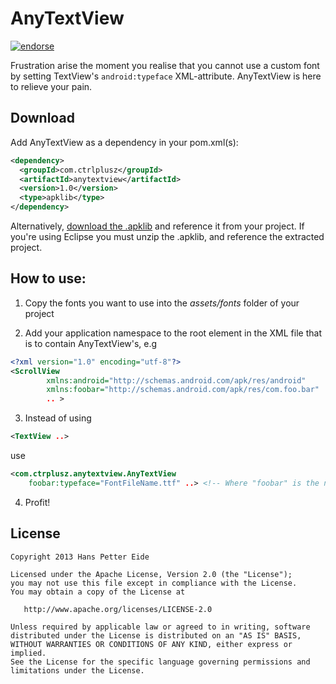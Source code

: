 # AnyTextView
[![endorse](https://api.coderwall.com/hanspeide/endorsecount.png)](https://coderwall.com/hanspeide)  

Frustration arise the moment you realise that you cannot use a custom font by setting TextView's ```android:typeface``` XML-attribute. AnyTextView is here to relieve your pain.

## Download
Add AnyTextView as a dependency in your pom.xml(s):
```xml
<dependency>
  <groupId>com.ctrlplusz</groupId>
  <artifactId>anytextview</artifactId>
  <version>1.0</version>
  <type>apklib</type>
</dependency>
```

Alternatively, [download the .apklib][1] and reference it from your project. If you're using Eclipse you must
unzip the .apklib, and reference the extracted project. 

## How to use:
1) Copy the fonts you want to use into the _assets/fonts_ folder of your project

2) Add your application namespace to the root element in the XML file that is to contain AnyTextView's, e.g
```xml
<?xml version="1.0" encoding="utf-8"?>
<ScrollView
        xmlns:android="http://schemas.android.com/apk/res/android"
        xmlns:foobar="http://schemas.android.com/apk/res/com.foo.bar"
		.. >
```  

3) Instead of using
```xml
<TextView ..>
```
use
```xml
<com.ctrplusz.anytextview.AnyTextView 
	foobar:typeface="FontFileName.ttf" ..> <!-- Where "foobar" is the namespace defined in step 2 -->
```  
 
4) Profit! 		

## License
	Copyright 2013 Hans Petter Eide

    Licensed under the Apache License, Version 2.0 (the "License");
    you may not use this file except in compliance with the License.
    You may obtain a copy of the License at

       http://www.apache.org/licenses/LICENSE-2.0

    Unless required by applicable law or agreed to in writing, software
    distributed under the License is distributed on an "AS IS" BASIS,
    WITHOUT WARRANTIES OR CONDITIONS OF ANY KIND, either express or implied.
    See the License for the specific language governing permissions and
    limitations under the License.
    
    
[1]:http://search.maven.org/remotecontent?filepath=com/ctrlplusz/anytextview/1.0/anytextview-1.0.apklib
